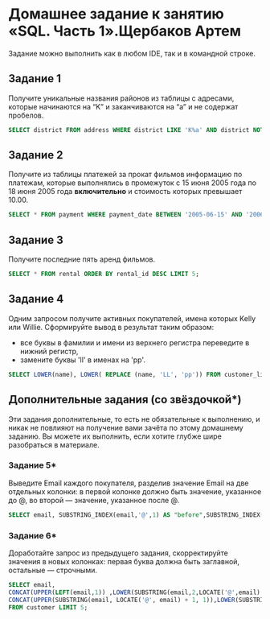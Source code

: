 # Домашнее задание к занятию «SQL. Часть 1».Щербаков Артем

Задание можно выполнить как в любом IDE, так и в командной строке.

## Задание 1

Получите уникальные названия районов из таблицы с адресами, которые начинаются на “K” и заканчиваются на “a” и не содержат пробелов.

```SQL
SELECT district FROM address WHERE district LIKE 'K%a' AND district NOT LIKE '% %' ORDER BY district ASC;
```

## Задание 2

Получите из таблицы платежей за прокат фильмов информацию по платежам, которые выполнялись в промежуток с 15 июня 2005 года по 18 июня 2005 года **включительно** и стоимость которых превышает 10.00.

```SQL
SELECT * FROM payment WHERE payment_date BETWEEN '2005-06-15' AND '2006-06-19' AND amount > 10 ORDER BY payment_date ASC;
```

## Задание 3

Получите последние пять аренд фильмов.

```SQL
SELECT * FROM rental ORDER BY rental_id DESC LIMIT 5;
```

## Задание 4

Одним запросом получите активных покупателей, имена которых Kelly или Willie.
Сформируйте вывод в результат таким образом:

- все буквы в фамилии и имени из верхнего регистра переведите в нижний регистр,
- замените буквы 'll' в именах на 'pp'.

```SQL
SELECT LOWER(name), LOWER( REPLACE (name, 'LL', 'pp')) FROM customer_list WHERE name LIKE 'kelly %' OR name LIKE 'willie %';
```

## Дополнительные задания (со звёздочкой*)

Эти задания дополнительные, то есть не обязательные к выполнению, и никак не повлияют на получение вами зачёта по этому домашнему заданию. Вы можете их выполнить, если хотите глубже шире разобраться в материале.

### Задание 5*

Выведите Email каждого покупателя, разделив значение Email на две отдельных колонки: в первой колонке должно быть значение, указанное до @, во второй — значение, указанное после @.

```SQL
SELECT email, SUBSTRING_INDEX(email,'@',1) AS "before",SUBSTRING_INDEX(email,'@',-1) AS "after" FROM customer LIMIT 5;
```

### Задание 6*

Доработайте запрос из предыдущего задания, скорректируйте значения в новых колонках: первая буква должна быть заглавной, остальные — строчными.

```SQL
SELECT email, 
CONCAT(UPPER(LEFT(email,1)) ,LOWER(SUBSTRING(email,2,LOCATE('@',email) - 2))) as "before", 
CONCAT(UPPER(SUBSTRING(email, LOCATE('@', email) + 1, 1)),LOWER(SUBSTRING(email, LOCATE('@', email) + 2))) AS "after" 
FROM customer LIMIT 5;
```
